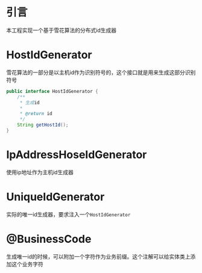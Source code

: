 # 引言

本工程实现一个基于雪花算法的分布式id生成器

# HostIdGenerator

雪花算法的一部分是以主机id作为识别符号的，这个接口就是用来生成这部分识别符号

```java
public interface HostIdGenerator {
    /**
     * 生成id
     *
     * @return id
     */
    String getHostId();
}
```

# IpAddressHoseIdGenerator

使用ip地址作为主机id生成器

# UniqueIdGenerator

实际的唯一id生成器，要求注入一个`HostIdGenerator`

# @BusinessCode

生成唯一id的时候，可以附加一个字符作为业务前缀。这个注解可以给实体类上添加这个业务字符